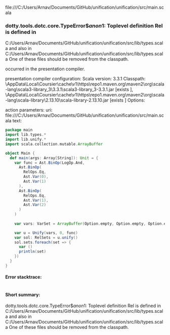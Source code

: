 file:///C:/Users/Arnav/Documents/GitHub/unification/unification/src/main.scala
### dotty.tools.dotc.core.TypeError$$anon$1: Toplevel definition Rel is defined in
  C:/Users/Arnav/Documents/GitHub/unification/unification/src/lib/types.scala
and also in
  C:/Users/Arnav/Documents/GitHub/unification/unification/src/lib/types.scala
One of these files should be removed from the classpath.

occurred in the presentation compiler.

presentation compiler configuration:
Scala version: 3.3.1
Classpath:
<HOME>\AppData\Local\Coursier\cache\v1\https\repo1.maven.org\maven2\org\scala-lang\scala3-library_3\3.3.1\scala3-library_3-3.3.1.jar [exists ], <HOME>\AppData\Local\Coursier\cache\v1\https\repo1.maven.org\maven2\org\scala-lang\scala-library\2.13.10\scala-library-2.13.10.jar [exists ]
Options:



action parameters:
uri: file:///C:/Users/Arnav/Documents/GitHub/unification/unification/src/main.scala
text:
```scala
package main
import lib.types.*
import lib.unify.*
import scala.collection.mutable.ArrayBuffer

object Main {
  def main(args: Array[String]): Unit = {
    var func = Ast.BinOp(LogOp.And,
      Ast.BinOp(
        RelOps.Eq,
        Ast.Var(0),
        Ast.Var(1)
      ),
      Ast.BinOp(
        RelOps.Eq,
        Ast.Var(1),
        Ast.Var(2)
      )
    )
    
    var vars: VarSet = ArrayBuffer(Option.empty, Option.empty, Option.empty)

    var u = Unify(vars, 0, func)
    var sol: RelSets = u.unify()
    sol.sets.foreach(set => {
      var ()
      println(set)
    })
  }
}
```



#### Error stacktrace:

```

```
#### Short summary: 

dotty.tools.dotc.core.TypeError$$anon$1: Toplevel definition Rel is defined in
  C:/Users/Arnav/Documents/GitHub/unification/unification/src/lib/types.scala
and also in
  C:/Users/Arnav/Documents/GitHub/unification/unification/src/lib/types.scala
One of these files should be removed from the classpath.